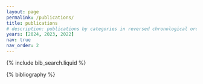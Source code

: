 ```yaml
---
layout: page
permalink: /publications/
title: publications
# description: publications by categories in reversed chronological order. generated by jekyll-scholar.
years: [2024, 2023, 2022]
nav: true
nav_order: 2
---
```


<!-- _pages/publications.md -->

<!-- Bibsearch Feature -->

{% include bib_search.liquid %}

<div class="publications">

{% bibliography %}

</div>

